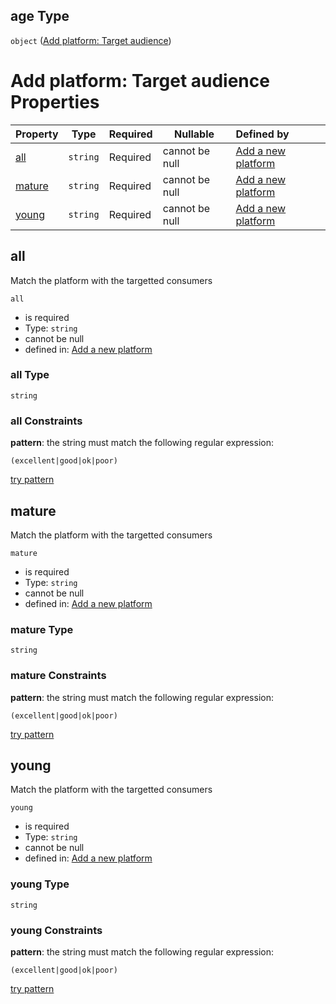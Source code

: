 ## age Type

`object` ([Add platform: Target audience](add-platform-properties-add-platform-target-audience.md))

# Add platform: Target audience Properties

| Property          | Type     | Required | Nullable       | Defined by                                                                                                                                                                                 |
| :---------------- | -------- | -------- | -------------- | :----------------------------------------------------------------------------------------------------------------------------------------------------------------------------------------- |
| [all](#all)       | `string` | Required | cannot be null | [Add a new platform](add-platform-properties-add-platform-target-audience-properties-all.md "http&#x3A;//www.city-game-studio.com/add.platform.json#/properties/age/properties/all")       |
| [mature](#mature) | `string` | Required | cannot be null | [Add a new platform](add-platform-properties-add-platform-target-audience-properties-mature.md "http&#x3A;//www.city-game-studio.com/add.platform.json#/properties/age/properties/mature") |
| [young](#young)   | `string` | Required | cannot be null | [Add a new platform](add-platform-properties-add-platform-target-audience-properties-young.md "http&#x3A;//www.city-game-studio.com/add.platform.json#/properties/age/properties/young")   |

## all

Match the platform with the targetted consumers


`all`

-   is required
-   Type: `string`
-   cannot be null
-   defined in: [Add a new platform](add-platform-properties-add-platform-target-audience-properties-all.md "http&#x3A;//www.city-game-studio.com/add.platform.json#/properties/age/properties/all")

### all Type

`string`

### all Constraints

**pattern**: the string must match the following regular expression: 

```regexp
(excellent|good|ok|poor)
```

[try pattern](https://regexr.com/?expression=(excellent%7Cgood%7Cok%7Cpoor) "try regular expression with regexr.com")

## mature

Match the platform with the targetted consumers


`mature`

-   is required
-   Type: `string`
-   cannot be null
-   defined in: [Add a new platform](add-platform-properties-add-platform-target-audience-properties-mature.md "http&#x3A;//www.city-game-studio.com/add.platform.json#/properties/age/properties/mature")

### mature Type

`string`

### mature Constraints

**pattern**: the string must match the following regular expression: 

```regexp
(excellent|good|ok|poor)
```

[try pattern](https://regexr.com/?expression=(excellent%7Cgood%7Cok%7Cpoor) "try regular expression with regexr.com")

## young

Match the platform with the targetted consumers


`young`

-   is required
-   Type: `string`
-   cannot be null
-   defined in: [Add a new platform](add-platform-properties-add-platform-target-audience-properties-young.md "http&#x3A;//www.city-game-studio.com/add.platform.json#/properties/age/properties/young")

### young Type

`string`

### young Constraints

**pattern**: the string must match the following regular expression: 

```regexp
(excellent|good|ok|poor)
```

[try pattern](https://regexr.com/?expression=(excellent%7Cgood%7Cok%7Cpoor) "try regular expression with regexr.com")
